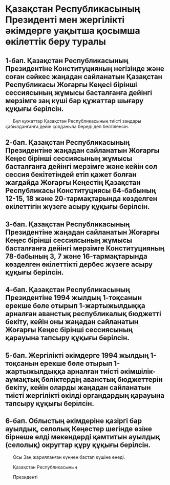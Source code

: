 # Қазақстан Республикасының Президентi мен жергiлiктi әкiмдерге уақытша қосымша өкiлеттiк беру туралы

## 1-бап. Қазақстан Республикасының Президентiне Конституцияның негiзiнде және соған сәйкес жаңадан сайланатын Қазақстан Республикасы Жоғарғы Кеңесi бiрiншi сессиясының жұмысы басталғанға дейiнгi мерзiмге заң күшi бар құжаттар шығару құқығы берiлсiн.

      Бұл құжаттар Қазақстан Республикасының тиiстi заңдары қабылданғанға дейiн қолданыла бередi деп белгiленсiн.

## 2-бап. Қазақстан Республикасының Президентiне жаңадан сайланатын Жоғарғы Кеңес бiрiншi сессиясының жұмысы басталғанға дейiнгi мерзiмге және кейiн сол сессия бекiтетiндей етiп қажет болған жағдайда Жоғарғы Кеңестiң Қазақстан Республикасы Конституциясы 64-бабының 12-15, 18 және 20-тармақтарында көзделген өкiлеттiгiн жүзеге асыру құқығы берiлсiн.

## 3-бап. Қазақстан Республикасының Президентiне жаңадан сайланатын Жоғарғы Кеңес бiрiншi сессиясының жұмысы басталғанға дейiнгi мерзiмге Конституцияның 78-бабының 3, 7 және 16-тармақтарында көзделген өкiлеттiктi дербес жүзеге асыру құқығы берiлсiн.

## 4-бап. Қазақстан Республикасының Президентiне 1994 жылдың 1-тоқсанын ерекше бөле отырып 1-жартыжылдыққа арналған аванстық республикалық бюджеттi бекiту, кейiн оны жаңадан сайланатын Жоғарғы Кеңес бiрiншi сессиясының қарауына тапсыру құқығы берiлсiн.

## 5-бап. Жергiлiктi әкiмдерге 1994 жылдың 1-тоқсанын ерекше бөле отырып 1-жартыжылдыққа арналған тиiстi әкiмшiлiк-аумақтық бөлiктердiң аванстық бюджеттерiн бекiту, кейiн оларды жаңадан сайланатын тиiстi жергiлiктi өкiлдi органдардың қарауына тапсыру құқығы берiлсiн.

## 6-бап. Облыстың әкiмдерiне қазiргi бар ауылдық, селолық Кеңестер шегiнде өзiне бiрнеше елдi мекендердi қамтитын ауылдық (селолық) округтар құру құқығы берiлсiн.

      Осы Заң жарияланған күннен бастап күшiне енедi.

      Қазақстан Республикасының

      Президентi

